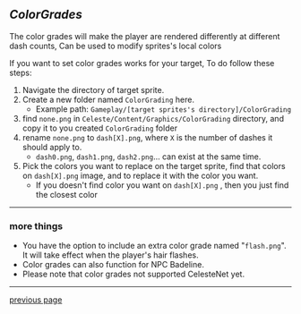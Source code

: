 
## _ColorGrades_
The color grades will make the player are rendered differently at different dash counts, 
Can be used to modify sprites's local colors

If you want to set color grades works for your target, To do follow these steps:
1. Navigate the directory of target sprite.
2. Create a new folder named `ColorGrading` here.
   * Example path: `Gameplay/[target sprites's directory]/ColorGrading`
3. find `none.png` in `Celeste/Content/Graphics/ColorGrading` directory, and copy it to you created `ColorGrading` folder
4. rename `none.png` to `dash[X].png`, where `X` is the number of dashes it should apply to.
   * `dash0.png`, `dash1.png`, `dash2.png`... can exist at the same time.
5. Pick the colors you want to replace on the target sprite, find that colors on `dash[X].png` image, and to replace it with the color you want.
   * If you doesn't find color you want on `dash[X].png` , then you just find the closest color
   
---
### more things
* You have the option to include an extra color grade named "`flash.png`". It will take effect when the player's hair flashes.
* Color grades can also function for NPC Badeline.
* Please note that color grades not supported CelesteNet yet.

---
[previous page](/docs/guide/README.md#more-miscellaneous)